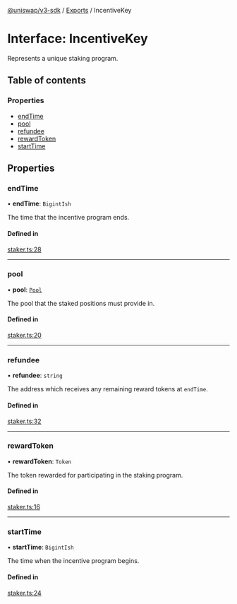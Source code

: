 [@uniswap/v3-sdk](../README.md) / [Exports](../modules.md) / IncentiveKey

# Interface: IncentiveKey

Represents a unique staking program.

## Table of contents

### Properties

- [endTime](IncentiveKey.md#endtime)
- [pool](IncentiveKey.md#pool)
- [refundee](IncentiveKey.md#refundee)
- [rewardToken](IncentiveKey.md#rewardtoken)
- [startTime](IncentiveKey.md#starttime)

## Properties

### endTime

• **endTime**: `BigintIsh`

The time that the incentive program ends.

#### Defined in

[staker.ts:28](https://github.com/Uniswap/v3-sdk/blob/08a7c05/src/staker.ts#L28)

___

### pool

• **pool**: [`Pool`](../classes/Pool.md)

The pool that the staked positions must provide in.

#### Defined in

[staker.ts:20](https://github.com/Uniswap/v3-sdk/blob/08a7c05/src/staker.ts#L20)

___

### refundee

• **refundee**: `string`

The address which receives any remaining reward tokens at `endTime`.

#### Defined in

[staker.ts:32](https://github.com/Uniswap/v3-sdk/blob/08a7c05/src/staker.ts#L32)

___

### rewardToken

• **rewardToken**: `Token`

The token rewarded for participating in the staking program.

#### Defined in

[staker.ts:16](https://github.com/Uniswap/v3-sdk/blob/08a7c05/src/staker.ts#L16)

___

### startTime

• **startTime**: `BigintIsh`

The time when the incentive program begins.

#### Defined in

[staker.ts:24](https://github.com/Uniswap/v3-sdk/blob/08a7c05/src/staker.ts#L24)
